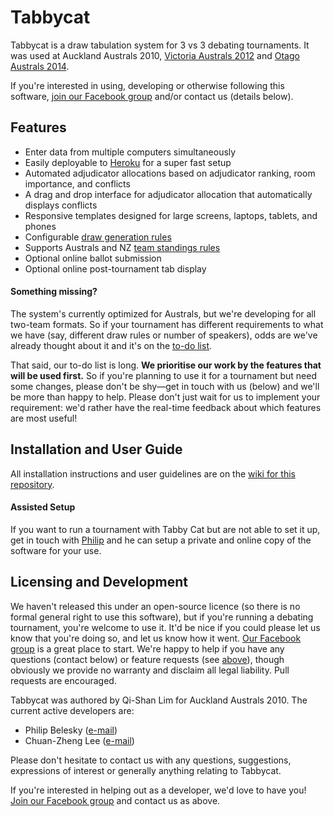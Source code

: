 # Tabbycat

Tabbycat is a draw tabulation system for 3 vs 3 debating tournaments. It was used at Auckland Australs 2010, [Victoria Australs 2012](http://australs2012.com) and [Otago Australs 2014](http://tab.australs2014.com).

If you're interested in using, developing or otherwise following this software,
[join our Facebook group](https://www.facebook.com/groups/tabbycat.debate/) and/or contact us (details below).

## Features

- Enter data from multiple computers simultaneously
- Easily deployable to [Heroku](https://www.heroku.com) for a super fast setup
- Automated adjudicator allocations based on adjudicator ranking, room importance, and conflicts
- A drag and drop interface for adjudicator allocation that automatically displays conflicts
- Responsive templates designed for large screens, laptops, tablets, and phones
- Configurable [draw generation rules](https://github.com/czlee/tabbycat/wiki/Draw-generation)
- Supports Australs and NZ [team standings rules](https://github.com/czlee/tabbycat/wiki/Team-standings-rules)
- Optional online ballot submission
- Optional online post-tournament tab display

#### Something missing?

The system's currently optimized for Australs, but we're developing for all two-team formats. So if your tournament has different requirements to what we have (say, different draw rules or number of speakers), odds are we've already thought about it and it's on the [to-do list](https://github.com/czlee/tabbycat/issues).

That said, our to-do list is long. **We prioritise our work by the features that will be used first.** So if you're planning to use it for a tournament but need some changes, please don't be shy—get in touch with us (below) and we'll be more than happy to help. Please don't just wait for us to implement your requirement: we'd rather have the real-time feedback about which features are most useful!
 
## Installation and User Guide
All installation instructions and user guidelines are on the [wiki for this repository](https://github.com/czlee/tabbycat/wiki/).

#### Assisted Setup

If you want to run a tournament with Tabby Cat but are not able to set it up, get in touch with [Philip](http://www.google.com/recaptcha/mailhide/d?k=01aItEbHtwnn1PzIPGGM9W8A==&c=XWljk2iGokfhziV2Rt4OiKA5uab1vCrnxwXcPUsWgnM=) and he can setup a private and online copy of the software for your use.

## Licensing and Development

We haven't released this under an open-source licence (so there is no formal general right to use this software), but if you're running a debating tournament, you're welcome to use it. It'd be nice if you could please let us know that you're doing so, and let us know how it went. [Our Facebook group](https://www.facebook.com/groups/tabbycat.debate/) is a great place to start. We're happy to help if you have any questions (contact below) or feature requests (see [above](#something-missing)), though obviously we provide no warranty and disclaim all legal liability. Pull requests are encouraged.

Tabbycat was authored by Qi-Shan Lim for Auckland Australs 2010. The current active developers are:
* Philip Belesky ([e-mail](http://www.google.com/recaptcha/mailhide/d?k=01aItEbHtwnn1PzIPGGM9W8A==&c=XWljk2iGokfhziV2Rt4OiKA5uab1vCrnxwXcPUsWgnM=))
* Chuan-Zheng Lee ([e-mail](mailto:czlee@stanford.edu))

Please don't hesitate to contact us with any questions, suggestions, expressions of interest or generally anything relating to Tabbycat.

If you're interested in helping out as a developer, we'd love to have you! [Join our Facebook group](https://www.facebook.com/groups/tabbycat.debate/) and contact us as above.

